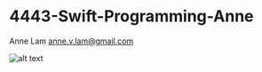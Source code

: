 # 4443-Swift-Programming-Anne

Anne Lam
anne.v.lam@gmail.com

![alt text](https://pbs.twimg.com/profile_images/501196717036158976/LRZ5dTmk.jpeg "my image")
